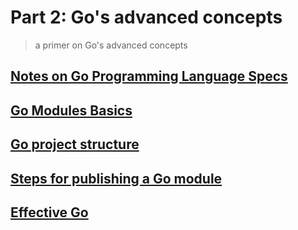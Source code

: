 # Part 2: Go's advanced concepts
> a primer on Go's advanced concepts

## [Notes on Go Programming Language Specs](00_go-lang-specs/concepts.ipynb)

## [Go Modules Basics](01_go_modules_basics/concepts.ipynb)

## [Go project structure](02_go_prj_layout/concepts.ipynb)

## [Steps for publishing a Go module](03_go_module_publishing/concepts.ipynb)

## [Effective Go](04_effective_go/concepts.ipynb)

